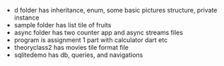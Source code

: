- d folder has inheritance, enum, some basic pictures structure, private instance 
- sample folder has list tile of fruits 
- async folder has two counter app and async streams files
- program is assignment 1 part with calculator dart etc
- theoryclass2 has movies tile format file
- sqlitedemo has db, queries, and navigations
